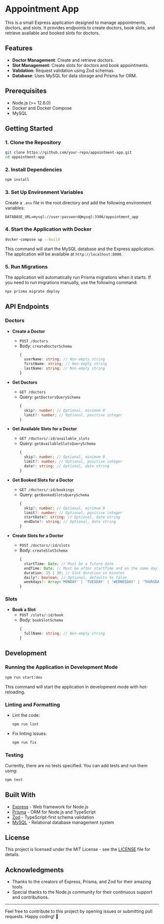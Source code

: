 # Appointment App

This is a small Express application designed to manage appointments, doctors, and slots. It provides endpoints to create doctors, book slots, and retrieve available and booked slots for doctors.

## Features

- **Doctor Management**: Create and retrieve doctors.
- **Slot Management**: Create slots for doctors and book appointments.
- **Validation**: Request validation using Zod schemas.
- **Database**: Uses MySQL for data storage and Prisma for ORM.

## Prerequisites

- Node.js (>= 12.6.0)
- Docker and Docker Compose
- MySQL

## Getting Started

### 1. Clone the Repository

```bash
git clone https://github.com/your-repo/appointment-app.git
cd appointment-app
```

### 2. Install Dependencies

```bash
npm install
```

### 3. Set Up Environment Variables

Create a `.env` file in the root directory and add the following environment variables:

```env
DATABASE_URL=mysql://user:password@mysql:3306/appointment_app
```

### 4. Start the Application with Docker

```bash
docker-compose up --build
```

This command will start the MySQL database and the Express application. The application will be available at `http://localhost:8000`.

### 5. Run Migrations

The application will automatically run Prisma migrations when it starts. If you need to run migrations manually, use the following command:

```bash
npx prisma migrate deploy
```

## API Endpoints

### Doctors

- **Create a Doctor**

  - `POST /doctors`
  - Body: `createDoctorSchema`
    ```typescript
    {
      userName: string; // Non-empty string
      firstName: string; // Non-empty string
      lastName: string; // Non-empty string
    }
    ```

- **Get Doctors**

  - `GET /doctors`
  - Query: `getDoctorsQuerySchema`
    ```typescript
    {
      skip?: number; // Optional, minimum 0
      limit?: number; // Optional, positive integer
    }
    ```

- **Get Available Slots for a Doctor**

  - `GET /doctors/:id/available_slots`
  - Query: `getAvailableSlotsQuerySchema`
    ```typescript
    {
      skip?: number; // Optional, minimum 0
      limit?: number; // Optional, positive integer
      date?: string; // Optional, date string
    }
    ```

- **Get Booked Slots for a Doctor**

  - `GET /doctors/:id/bookings`
  - Query: `getBookedSlotsQuerySchema`
    ```typescript
    {
      skip?: number; // Optional, minimum 0
      limit?: number; // Optional, positive integer
      startDate?: string; // Optional, date string
      endDate?: string; // Optional, date string
    }
    ```

- **Create Slots for a Doctor**
  - `POST /doctors/:id/slots`
  - Body: `createSlotSchema`
    ```typescript
    {
      startTime: Date; // Must be a future date
      endTime: Date; // Must be after startTime and on the same day
      duration: 15 | 30; // Slot duration in minutes
      daily?: boolean; // Optional, defaults to false
      weekdays?: Array<'MONDAY' | 'TUESDAY' | 'WEDNESDAY' | 'THURSDAY' | 'FRIDAY' | 'SATURDAY' | 'SUNDAY'>; // Optional, minimum 1 weekday if provided
    }
    ```

### Slots

- **Book a Slot**
  - `POST /slots/:id/book`
  - Body: `bookSlotSchema`
    ```typescript
    {
      fullName: string; // Non-empty string
    }
    ```

## Development

### Running the Application in Development Mode

```bash
npm run start:dev
```

This command will start the application in development mode with hot-reloading.

### Linting and Formatting

- Lint the code:

  ```bash
  npm run lint
  ```

- Fix linting issues:

  ```bash
  npm run fix
  ```

### Testing

Currently, there are no tests specified. You can add tests and run them using:

```bash
npm test
```

## Built With

- [Express](https://expressjs.com/) - Web framework for Node.js
- [Prisma](https://www.prisma.io/) - ORM for Node.js and TypeScript
- [Zod](https://zod.dev/) - TypeScript-first schema validation
- [MySQL](https://www.mysql.com/) - Relational database management system

## License

This project is licensed under the MIT License - see the [LICENSE](LICENSE) file for details.

## Acknowledgments

- Thanks to the creators of Express, Prisma, and Zod for their amazing tools.
- Special thanks to the Node.js community for their continuous support and contributions.

---

Feel free to contribute to this project by opening issues or submitting pull requests. Happy coding! 🚀
